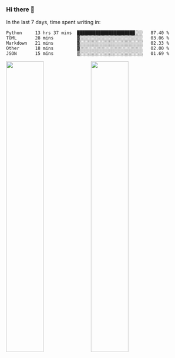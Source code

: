 ### Hi there 👋

In the last 7 days, time spent writing in:

<!--START_SECTION:waka-->
```text
Python     13 hrs 37 mins  ██████████████████████░░░   87.40 % 
TOML       28 mins         ▓░░░░░░░░░░░░░░░░░░░░░░░░   03.06 % 
Markdown   21 mins         ▓░░░░░░░░░░░░░░░░░░░░░░░░   02.33 % 
Other      18 mins         ▓░░░░░░░░░░░░░░░░░░░░░░░░   02.00 % 
JSON       15 mins         ▒░░░░░░░░░░░░░░░░░░░░░░░░   01.69 % 
```
<!--END_SECTION:waka-->

<img src="https://wakatime.com/share/@jimtje/5d0c92de-08f8-4a72-8f2f-6a9693d1e318.svg" width=45% height=45%> <img src="https://wakatime.com/share/@jimtje/501498ae-bda5-4da7-a89d-b40bcdd5556d.svg" width=45% height=45%>
